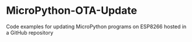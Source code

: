 # MicroPython-OTA-Update
Code examples for updating MicroPython programs on ESP8266 hosted in a GitHub repository
